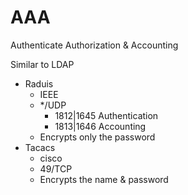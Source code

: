   # AAA
  Authenticate Authorization & Accounting
  
  Similar to LDAP
  
  
  * Raduis 
    * IEEE
    * */UDP 
      * 1812|1645 Authentication
      * 1813|1646 Accounting
    * Encrypts only the password
  * Tacacs 
    * cisco
    * 49/TCP
    * Encrypts the name & password
  
